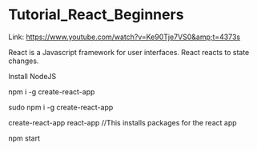 # Tutorial_React_Beginners
Link: https://www.youtube.com/watch?v=Ke90Tje7VS0&amp;t=4373s

React is a Javascript framework for user interfaces.
React reacts to state changes.

Install NodeJS

npm i -g create-react-app

sudo npm i -g create-react-app

create-react-app react-app   //This installs packages for the react app

npm start
